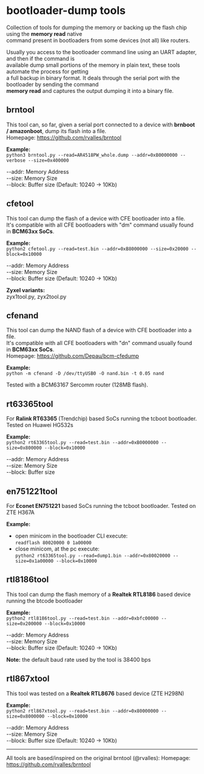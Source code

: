 # bootloader-dump tools
Collection of tools for dumping the memory or backing up the flash chip using the **memory read** native  
command present in bootloaders from some devices (not all) like routers.

Usually you access to the bootloader command line using an UART adapter, and then if the command is  
available dump small portions of the memory in plain text, these tools automate the process for getting  
a full backup in binary format. It deals through the serial port with the bootloader by sending the command  
**memory read** and captures the output dumping it into a binary file.


## brntool
This tool can, so far, given a serial port connected to a device with **brnboot / amazonboot**, dump its flash into a file.  
Homepage: https://github.com/rvalles/brntool  
  
**Example:**  
`python3 brntool.py --read=AR4518PW_whole.dump --addr=0xB0000000 --verbose --size=0x400000`  

   --addr: Memory Address  
   --size: Memory Size  
   --block: Buffer size (Default: 10240 -> 10Kb)  
   
## cfetool
This tool can dump the flash of a device with CFE bootloader into a file.  
It's compatible with all CFE bootloaders with "dm" command usually found in **BCM63xx SoCs**.  
  
**Example:**  
`python2 cfetool.py --read=test.bin --addr=0xB8000000 --size=0x20000 --block=0x10000`  
  
--addr: Memory Address  
--size: Memory Size  
--block: Buffer size (Default: 10240 -> 10Kb)  
  
**Zyxel variants:**  
zyx1tool.py, zyx2tool.py

## cfenand
This tool can dump the NAND flash of a device with CFE bootloader into a file.  
It's compatible with all CFE bootloaders with "dn" command usually found in **BCM63xx SoCs**.  
Homepage: https://github.com/Depau/bcm-cfedump
  
**Example:**  
`python -m cfenand -D /dev/ttyUSB0 -O nand.bin -t 0.05 nand`  
  
Tested with a BCM63167 Sercomm router (128MB flash).

## rt63365tool
For **Ralink RT63365** (Trendchip) based SoCs running the tcboot bootloader. Tested on Huawei HG532s  
  
**Example:**  
`python2 rt63365tool.py --read=test.bin --addr=0xB0000000 --size=0x800000 --block=0x10000`  
  
--addr: Memory Address  
--size: Memory Size  
--block: Buffer size  

## en751221tool
For **Econet EN751221** based SoCs running the tcboot bootloader. Tested on ZTE H367A

**Example:**  
  * open minicom in the bootloader CLI execute:  
`readflash 80020000 0 1a00000`  
  * close minicom, at the pc execute:  
`python2 rt63365tool.py --read=dump1.bin --addr=0x80020000 --size=0x1a00000 --block=0x10000`  

## rtl8186tool

This tool can dump the flash memory of a **Realtek RTL8186** based device running the btcode bootloader  

**Example:**  
`python2 rtl8186tool.py --read=test.bin --addr=0xbfc00000 --size=0x200000 --block=0x10000`  
  
   --addr: Memory Address  
   --size: Memory Size  
   --block: Buffer size (Default: 10240 -> 10Kb)  

**Note:** the default baud rate used by the tool is 38400 bps  

   
## rtl867xtool

This tool was tested on a **Realtek RTL8676** based device (ZTE H298N)  

**Example:**  
`python2 rtl867xtool.py --read=test.bin --addr=0x80000000 --size=0x8000000 --block=0x10000`  
  
   --addr: Memory Address  
   --size: Memory Size  
   --block: Buffer size (Default: 10240 -> 10Kb)  


---

All tools are based/inspired on the original brntool (@rvalles): Homepage: https://github.com/rvalles/brntool
